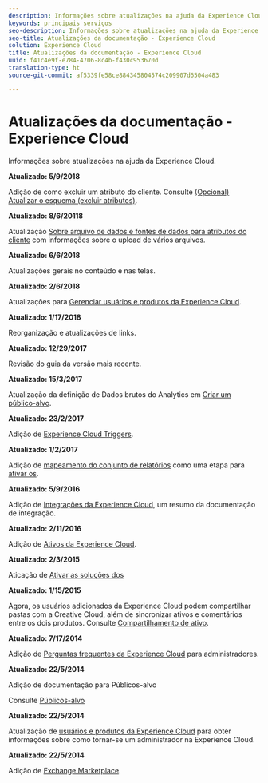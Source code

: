 ```yaml
---
description: Informações sobre atualizações na ajuda da Experience Cloud.
keywords: principais serviços
seo-description: Informações sobre atualizações na ajuda da Experience Cloud.
seo-title: Atualizações da documentação - Experience Cloud
solution: Experience Cloud
title: Atualizações da documentação - Experience Cloud
uuid: f41c4e9f-e784-4706-8c4b-f430c953670d
translation-type: ht
source-git-commit: af5339fe58ce884345804574c209907d6504a483

---
```



# Atualizações da documentação - Experience Cloud

Informações sobre atualizações na ajuda da Experience Cloud.

**Atualizado: 5/9/2018**

Adição de como excluir um atributo do cliente. Consulte [(Opcional) Atualizar o esquema (excluir atributos)](attributes/t-crs-usecase.md#task_6568898BB7C44A42ABFB86532B89063C).

**Atualizado: 8/6/20118**

Atualização [Sobre arquivo de dados e fontes de dados para atributos do cliente](attributes/crs-data-file.md#concept_DE908F362DF24172BFEF48E1797DAF19) com informações sobre o upload de vários arquivos.

**Atualizado: 6/6/2018**

Atualizações gerais no conteúdo e nas telas.

**Atualizado: 2/6/2018**

Atualizações para [Gerenciar usuários e produtos da Experience Cloud](admin-getting-started/admin-getting-started.md#topic_3FCB4099640647E3B2411ADBFCE81909).

**Atualizado: 1/17/2018**

Reorganização e atualizações de links.

**Atualizado: 12/29/2017**

Revisão do guia da versão mais recente.

**Atualizado: 15/3/2017**

Atualização da definição de Dados brutos do Analytics em [Criar um público-alvo](audience-library/t-audience-create.md#task_37F407F58BF9459493BB8E968CDFE737).

**Atualizado: 23/2/2017**

Adição de [Experience Cloud Triggers](activation/triggers.md#concept_887B30241B3E4DB0A2553B2996E2D4FB).

**Atualizado: 1/2/2017**

Adição de [mapeamento do conjunto de relatórios](core-services/core-services.md#concept_apg_zq2_rw) como uma etapa para [ativar os](core-services/core-services.md#concept_07ED1D5C64234E77976E6D572E78FB9C).

**Atualizado: 5/9/2016**

Adição de [Integrações da Experience Cloud](marketing-cloud-integrations.md#concept_9E6D3E37D1E3452E8CCCFA92AF034F90), um resumo da documentação de integração.

**Atualizado: 2/11/2016**

Adição de [Ativos da Experience Cloud](experience-cloud-assets/experience-cloud-assets.md#concept_DDA5224C907D4A4F817D795DA0ED64D0).

**Atualizado: 2/3/2015**

Aticação de [Ativar as soluções dos ](core-services/core-services.md#concept_07ED1D5C64234E77976E6D572E78FB9C)

**Atualizado: 1/15/2015**

Agora, os usuários adicionados da Experience Cloud podem compartilhar pastas com a Creative Cloud, além de sincronizar ativos e comentários entre os dois produtos. Consulte [Compartilhamento de ativo](experience-cloud-assets/creative-cloud.md#concept_3E5A34C3459047D5965F900788A9BA68).

**Atualizado: 7/17/2014**

Adição de [Perguntas frequentes da Experience Cloud](admin-getting-started/faq.md#concept_13219B4E51784577B6FF78AAA203DE91) para administradores.

**Atualizado: 22/5/2014**

Adição de documentação para Públicos-alvo

Consulte [Públicos-alvo](audience-library/audience-library.md#topic_679810123CAA4E0CA4FA3417FB0100C7)

**Atualizado: 22/5/2014**

Atualização de [usuários e produtos da Experience Cloud](admin-getting-started/admin-getting-started.md#topic_3FCB4099640647E3B2411ADBFCE81909) para obter informações sobre como tornar-se um administrador na Experience Cloud.

**Atualizado: 22/5/2014**

Adição de [Exchange Marketplace](exchange.md#concept_E07F16F070544B82B56527A845C41D59).
